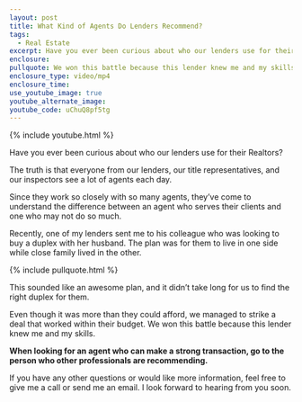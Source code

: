 ```yaml
---
layout: post
title: What Kind of Agents Do Lenders Recommend?
tags:
  - Real Estate
excerpt: Have you ever been curious about who our lenders use for their Realtors?
enclosure:
pullquote: We won this battle because this lender knew me and my skills.
enclosure_type: video/mp4
enclosure_time:
use_youtube_image: true
youtube_alternate_image:
youtube_code: uChuQ8pf5tg
---
```



{% include youtube.html %}

Have you ever been curious about who our lenders use for their Realtors?

The truth is that everyone from our lenders, our title representatives, and our inspectors see a lot of agents each day.

Since they work so closely with so many agents, they’ve come to understand the difference between an agent who serves their clients and one who may not do so much.

Recently, one of my lenders sent me to his colleague who was looking to buy a duplex with her husband. The plan was for them to live in one side while close family lived in the other.

{% include pullquote.html %}

This sounded like an awesome plan, and it didn’t take long for us to find the right duplex for them.

Even though it was more than they could afford, we managed to strike a deal that worked within their budget. We won this battle because this lender knew me and my skills.

**When looking for an agent who can make a strong transaction, go to the person who other professionals are recommending.**

If you have any other questions or would like more information, feel free to give me a call or send me an email. I look forward to hearing from you soon.